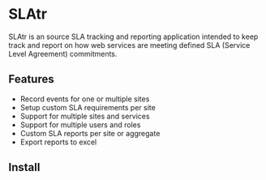 SLAtr
=====

SLAtr is an source SLA tracking and reporting application intended to keep track and report on how web services are meeting defined SLA (Service Level Agreement) commitments.

Features
--------

- Record events for one or multiple sites
- Setup custom SLA requirements per site
- Support for multiple sites and services
- Support for multiple users and roles
- Custom SLA reports per site or aggregate
- Export reports to excel

Install
-------

